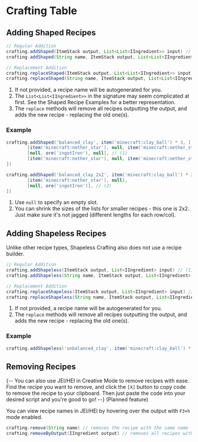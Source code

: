 # Crafting Table

## Adding Shaped Recipes

```groovy
// Regular Addition
crafting.addShaped(ItemStack output, List<List<IIngredient>> input) // (1)
crafting.addShaped(String name, ItemStack output, List<List<IIngredient>> input) // (2)

// Replacement Addition
crafting.replaceShaped(ItemStack output, List<List<IIngredient>> input) // (3)
crafting.replaceShaped(String name, ItemStack output, List<List<IIngredient>> input) // (2)
```

1. If not provided, a recipe name will be autogenerated for you.
2. The `List<List<IIngredient>>` in the signature may seem complicated at first. See the Shaped Recipe Examples for a better representation.
3. The `replace` methods will remove all recipes outputting the output, and adds the new recipe - replacing the old one(s).

### Example
```groovy
crafting.addShaped('balanced_clay', item('minecraft:clay_ball') * 3, [
        [item('minecraft:nether_star'), null, item('minecraft:nether_star')],
        [null, ore('ingotIron'), null], // (1)
        [item('minecraft:nether_star'), null, item('minecraft:nether_star')]
])

crafting.addShaped('balanced_clay_2x2', item('minecraft:clay_ball') * 2, [
        [item('minecraft:nether_star'), null],
        [null, ore('ingotIron')], // (2)
])
```

1. Use `null` to specify an empty slot.
2. You can shrink the sizes of the lists for smaller recipes - this one is 2x2. Just make sure it's not jagged (different lengths for each row/col).

## Adding Shapeless Recipes
Unlike other recipe types, Shapeless Crafting also does not use a recipe builder.

```groovy
// Regular Addition
crafting.addShapeless(ItemStack output, List<IIngredient> input) // (1)
crafting.addShapeless(String name, ItemStack output, List<IIngredient> input)

// Replacement Addition
crafting.replaceShapeless(ItemStack output, List<IIngredient> input) // (2)
crafting.replaceShapeless(String name, ItemStack output, List<IIngredient> input)
```

1. If not provided, a recipe name will be autogenerated for you.
2. The `replace` methods will remove all recipes outputting the output, and adds the new recipe - replacing the old one(s).

### Example
```groovy
crafting.addShapeless('unbalanced_clay', item('minecraft:clay_ball') * 32, [item('minecraft:dirt'), item('minecraft:dirt'), item('minecraft:leather')])
```

## Removing Recipes
{--
You can also use JEI/HEI in Creative Mode to remove recipes with ease. 
Find the recipe you want to remove, and click the `[X]` button to copy code to remove the recipe to your clipboard.
Then just paste the code into your desired script and you're good to go!
--}
(Planned feature)

You can view recipe names in JEI/HEI by hovering over the output with `F3+h` mode enabled.

```groovy
crafting.remove(String name) // removes the recipe with the same name
crafting.removeByOutput(IIngredient output) // removes all recipes with the output
```
